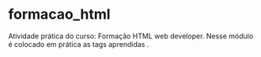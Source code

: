 # formacao_html
Atividade prática do curso: Formação HTML web developer. Nesse módulo é colocado em prática as tags aprendidas .
